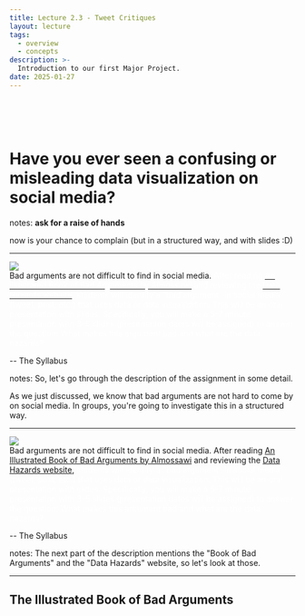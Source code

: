 ```yaml
---
title: Lecture 2.3 - Tweet Critiques
layout: lecture
tags:
  - overview
  - concepts
description: >-
  Introduction to our first Major Project.
date: 2025-01-27
---
```


<br><br><br>

# Have you ever seen a confusing or misleading data visualization on social media?

notes:
**ask for a raise of hands**

now is your chance to complain (but in a structured way, and with slides :D)

---

<div class="left">
<img src="https://i.imgflip.com/2ez4f8.jpg">
</div>

<div class="right">
Bad arguments are not difficult to find in social media. <font color="#FFFFFF"> After reading <a href="https://bookofbadarguments.com/"><font color="#FFFFFF">An Illustrated Book of Bad Arguments by Almossawi</font></a> and reviewing the <a href="https://datahazards.com/labels.html"><font color="#FFFFFF">Data Hazards website</font></a>, students will identify a "bad argument" in social media (tweet, post, etc.) that uses data or data visualization. This will be an oral presentation with slides. Specifically, you will make a 5-7 minute presentation with 3–5 slides (presentation dates will be assigned) to answer the question: What makes this argument bad and what are the data hazards?</font>

-- The Syllabus
</div>

notes:
So, let's go through the description of the assignment in some detail.

As we just discussed, we know that bad arguments are not hard to come by on social media.  In groups, you're going to investigate this in a structured way.

---

<div class="left">
<img src="https://i.imgflip.com/2ez4f8.jpg">
</div>

<div class="right">
Bad arguments are not difficult to find in social media.  After reading <a href="https://bookofbadarguments.com/">An Illustrated Book of Bad Arguments by Almossawi</a> and reviewing the <a href="https://datahazards.com/labels.html">Data Hazards website</a>, <font color="#FFFFFF">students will identify a "bad argument" in social media (tweet, post, etc.) that uses data or data visualization. This will be an oral presentation with slides. Specifically, you will make a 5-7 minute presentation with 3–5 slides (presentation dates will be assigned) to answer the question: What makes this argument bad and what are the data hazards?</font>

-- The Syllabus
</div>

notes:
The next part of the description mentions the "Book of Bad Arguments" and the "Data Hazards" website, so let's look at those.

---

## The Illustrated Book of Bad Arguments

